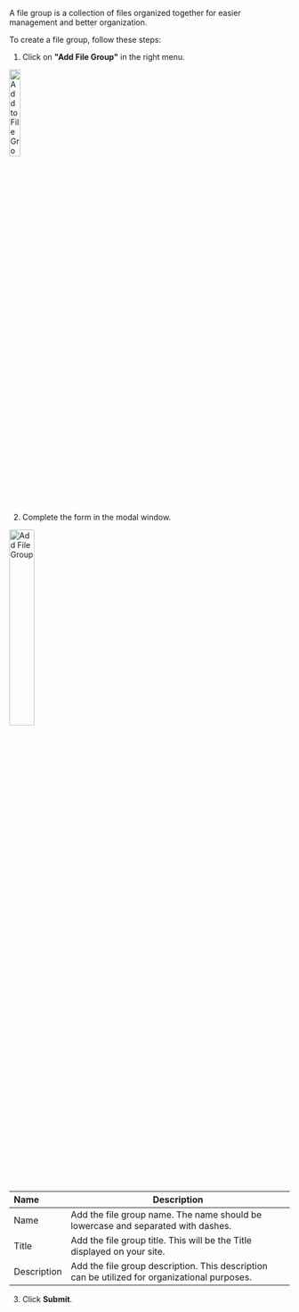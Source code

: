 A file group is a collection of files organized together for easier management and better organization.

To create a file group, follow these steps:

1. Click on **"Add File Group"** in the right menu.

<p><img src="/static/images/common/website-file-group-menu.jpg" alt="Add to File Group Menu" style="width: 20%;"></p>

2. Complete the form in the modal window.

<p><img src="/static/images/file-group/add-file-group.jpg" alt="Add File Group" style="width: 30%;"></p>

**Name** | **Description**
:--- | ---
Name | Add the file group name. The name should be lowercase and separated with dashes.
Title | Add the file group title. This will be the Title displayed on your site.
Description | Add the file group description. This description can be utilized for organizational purposes.

3. Click <span class="text-blue">**Submit**</span>.